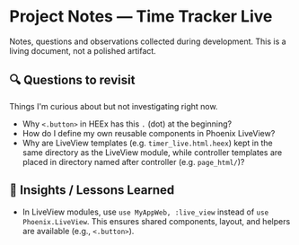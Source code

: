 # Project Notes — Time Tracker Live

Notes, questions and observations collected during development.
This is a living document, not a polished artifact.

## 🔍 Questions to revisit

Things I'm curious about but not investigating right now.

- Why `<.button>` in HEEx has this `.` (dot) at the beginning?
- How do I define my own reusable components in Phoenix LiveView?
- Why are LiveView templates (e.g. `timer_live.html.heex`) kept in the same directory as the LiveView module, while controller templates are placed in directory named after controller (e.g. `page_html/`)?

## 🧠 Insights / Lessons Learned

- In LiveView modules, use `use MyAppWeb, :live_view` instead of `use Phoenix.LiveView`. This ensures shared components, layout, and helpers are available (e.g., `<.button>`).